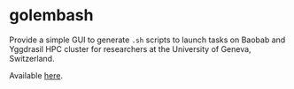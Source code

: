 # golembash

Provide a simple GUI to generate `.sh` scripts to launch tasks on Baobab and Yggdrasil HPC cluster for researchers at the University of Geneva, Switzerland. 

Available [here](https://data-analytics-lab.shinyapps.io/golembash/).

